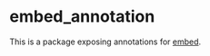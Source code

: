 # embed_annotation

This is a package exposing annotations for [embed](https://pub.dev/packages/embed).

